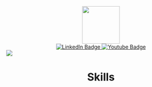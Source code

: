 <div id="header" align="center">
  <img src="https://media.giphy.com/media/mAZf4H4Pi0wwlj3ZAw/giphy.gif" width="100"/>
</div>
<div id="badges" align="center">
  <a href="https://www.linkedin.com/in/sjurhassel/">
    <img src="https://img.shields.io/badge/LinkedIn-blue?style=for-the-badge&logo=linkedin&logoColor=white" alt="LinkedIn Badge"/>
  </a>
  <a href="https://m.youtube.com/watch?v=hxhfxN6yGcg&pp=ygUcc3VwYWJhc2UgaW50cm9kdWN0aW9uIHNhcm9zag%3D%3D">
    <img src="https://img.shields.io/badge/YouTube-red?style=for-the-badge&logo=youtube&logoColor=white" alt="Youtube Badge"/>
  </a>
</div>
<div>
  <img src="https://github-readme-stats.vercel.app/api?username=vanomad&show_icons=true&theme=dracula">
</div>
<div align="center">
  <h1>Skills</h1>
  <a href="https://skillicons.dev">
    <img src="https://skillicons.dev/icons?i=bash,git,html,css,js,figma,cra,vite,react,bootstrap,tailwind,nodejs,netlify,ps,postman,sass,supabase,vite,vscode,wordpress,xd,github/>
  </a>
</div>